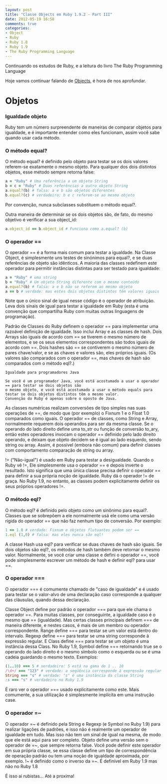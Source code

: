 ```yaml
---
layout: post
title: "Classe Objects em Ruby 1.9.2 - Part III"
date: 2012-05-19 16:58
comments: true
categories:
- Object
- Ruby
- Ruby 1.8
- Ruby 1.9
- The Ruby Programming Language
---
```

<!--more-->
<p>Continuando os estudos de Ruby, e a leitura do livro The Ruby Programming Language</p>

<p>Hoje vamos continuar falando de <a href="http://ruby-doc.org/core-1.9.3/Object.html">Objects</a>, é hora de nos aprofundar.</p>

<h1>Objetos</h1>

<h3>Igualdade objeto</h3>

Ruby tem um número surpreendente de maneiras de comparar objetos para igualdade, e é importante entender como eles funcionam, assim você sabe quando usar cada método.


<h3>O método equal? </h3>

O método equal? é definido pelo objeto para testar se os dois valores referem-se exatamente o mesmo objeto. Para qualquer dos dois
distintos objetos, esse método sempre retorna false:

``` ruby equal?
a = "Ruby" # Uma referência a um objeto String
b = c = "Ruby" # Duas referências a outro objeto String
a.equal?(b) # falsa: a e b são objetos diferentes
b.equal?(c) # verdadeiro: b e c referem-se ao mesmo objeto
```

Por convenção, nunca subclasses substituem o método equal?.

Outra maneira de determinar se os dois objetos são, de fato, do mesmo objetivo é verificar a sua object_id:

``` ruby equal?
a.object_id == b.object_id # Funciona como a.equal? ​​(b)
```

<h3>O operador ==</h3>

O operador == é a forma mais comum para testar a igualdade. Na Classe Object, é simplesmente uns testes de sinónimos para equal?, e
se duas referências de objeto são idênticos. A maioria das classes redefinem este operador para permitir instâncias distintas para ser
testado para igualdade:

```ruby Operador ==
a = "Ruby" # uma string
b = "Ruby" # Um objeto String diferente com o mesmo conteúdo
a.equal?(b) # falsa: a e b não se referem ao mesmo objeto
a == b # verdade: mas estes dois objetos distintos têm valores iguais
```

Note que o único sinal de igual nesse código é o operador de atribuição. Leva dois sinais de igual para testar a igualdade
em Ruby (esta é uma convenção que compartilha Ruby com muitas outras linguagens de programação).

Padrão de Classes do Ruby definem o operador == para implementar uma razoável definição de igualdade. Isso inclui Array
e as classes de hash. Dois Arrays são iguais de acordo com == se tiverem o mesmo número de elementos,
e se os seus elementos correspondentes são todos iguais de acordo com ==. Dois hashes são == se contiverem o mesmo número de pares
chave/valor, e se as chaves e valores são, eles próprios iguais. (Os valores são comparados com o operador ==,
mas chaves de hash são comparados com o método eql?.)

	Igualdade para programadores Java

	Se você é um programador Java, você está acostumado a usar o operador == para testar se dois objetos são
    o mesmo objeto, e você está acostumado a usar o método equals para testar se dois objetos distintos têm o mesmo valor.
    Convenção do Ruby é apenas sobre o oposto de Java.

As classes numéricas realizam conversões de tipo simples nas suas operações de ==, de modo que (por exemplo) o
Fixnum 1 e o Float 1.0 comparados como iguais. O operador == de classes, como String e Array, normalmente requerem dois operandos
para ser da mesma classe. Se o operando do lado direito define uma to_str ou função de conversão to_ary, então estes operadores invocam
o operador == definido pelo lado direito operando, e deixam que objeto decidem se é igual ao lado esquerdo, sendo string ou array.
Assim, é possível (embora não comum) para definir classes com comportamento comparação de string ou array.

!= ("Não-igual") é usado em Ruby para testar a desigualdade. Quando o Ruby vê !=, Ele simplesmente usa o operador == e depois
inverte o resultado. Isto significa que uma única classe precisa definir o operador == para definir a sua própria noção de
igualdade. Ruby dá o operador != de graça. No Ruby 1.9, no entanto, as classes podem explicitamente definir os seus próprios operadores !=.

<h3>O método eql?</h3>

O método eql? é definido pelo objeto como um sinônimo para equal?. Classes que se sobrepõem a ele normalmente usá ele como uma
versão rígida do operador == que não faz nenhum tipo de conversão. Por exemplo:

```ruby eql?
1 == 1.0 # verdade: Fixnum e objetos flutuantes podem ser ==
1.eql (1,0) # falsa: mas eles nunca são eql!
```

A classe Hash usa eql? para verificar se duas chaves de hash são iguais. Se dois objetos são eql?, os métodos de hash também
deve retornar o mesmo valor. Normalmente, se você criar uma classe e defini o operador ==, você pode simplesmente escrever um
método de hash e definir eql? para usar ==.

<h3>O operador ===</h3>

O operador === é comumente chamado de "caso de igualdade" e é usado para testar se o valor-alvo de uma declaração caso corresponde
a qualquer das cláusulas, quando dessa declaração.

Classe Object define por padrão o operador === para que ele chama o operador ==. Para muitas classes, por conseguinte, a igualdade
caso é o mesmo que == (igualdade). Mas certas classes principais definem === de maneira diferente, e nestes casos, é mais de um membro
ou operador correspondente. Range define === para testar se um valor está dentro do intervalo. Regexp define === para testar se uma
string corresponde à expressão regular. E Class define === para testar se um objeto é uma instância dessa Class. No Ruby 1.9, Symbol
define === retornando true se o operando do lado direito é o mesmo símbolo como o esquerda ou se é uma cadeia guardando o mesmo texto.
Exemplos:

``` ruby Operador ===
(1..10) === 5 # verdadeiro: 5 está na gama de 1 .. 10
/\d+/ === "123" # verdade: a seqüência corresponde à expressão regular
String === "s" # verdade: "s" é uma instância da classe String
:s === "s" # verdadeiro no Ruby 1.9
```

É raro ver o operador === usado explicitamente como este. Mais comumente, a sua utilização é simplesmente implícita em uma instrução case.

<h3>O operador =~</h3>

O operador =~ é definido pela String e Regexp (e Symbol no Ruby 1.9) para realizar ligações de padrões, e isso não é realmente um
operador de igualdade em tudo. Mas isso não tem um sinal de igual na mesma, de modo que ele está aqui para ser completo.
Objeto define uma versão sem o operador de =~, que sempre retorna false. Você pode definir este operador em sua própria classe,
se essa classe define um tipo de correspondência de operação padrão ou tem uma noção de igualdade aproximada, por exemplo.
!~ é definido como o inverso da =~. É definível em Ruby 1.9 mas não no Ruby 1.8

É isso ai rubistas... Até a proxima!